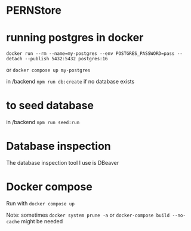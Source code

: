 # PERNStore

# running postgres in docker

`docker run --rm --name=my-postgres --env POSTGRES_PASSWORD=pass --detach --publish 5432:5432 postgres:16`

or `docker compose up my-postgres`

in /backend `npm run db:create` if no database exists

# to seed database

in /backend `npm run seed:run`

# Database inspection

The database inspection tool I use is DBeaver

# Docker compose

Run with `docker compose up`

Note: sometimes `docker system prune -a` or `docker-compose build --no-cache` might be needed